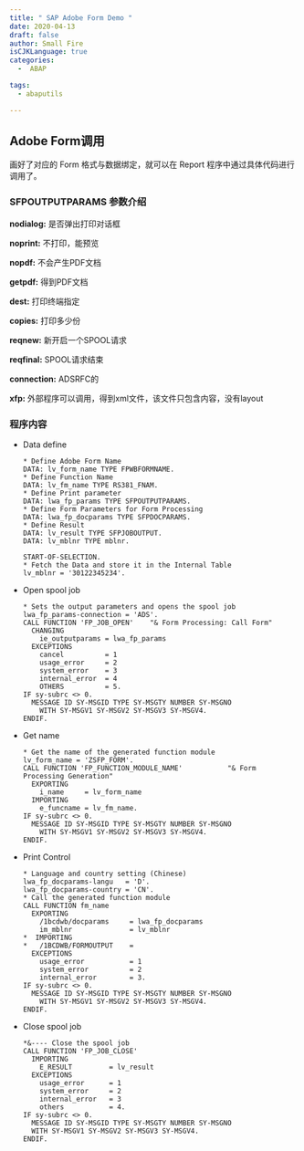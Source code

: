 ```yaml
---
title: " SAP Adobe Form Demo "
date: 2020-04-13
draft: false
author: Small Fire
isCJKLanguage: true
categories: 
  -  ABAP

tags: 
  - abaputils

---
```


## Adobe Form调用

画好了对应的 Form 格式与数据绑定，就可以在 Report 程序中通过具体代码进行调用了。

### SFPOUTPUTPARAMS 参数介绍

**nodialog:** 是否弹出打印对话框

**noprint:** 不打印，能预览

**nopdf:** 不会产生PDF文档

**getpdf:** 得到PDF文档

**dest:** 打印终端指定

**copies:** 打印多少份

**reqnew:** 新开启一个SPOOL请求

**reqfinal:** SPOOL请求结束

**connection:** ADSRFC的

**xfp:** 外部程序可以调用，得到xml文件，该文件只包含内容，没有layout

### 程序内容

- Data define

  ```Js
  * Define Adobe Form Name
  DATA: lv_form_name TYPE FPWBFORMNAME.
  * Define Function Name
  DATA: lv_fm_name TYPE RS381_FNAM.
  * Define Print parameter
  DATA: lwa_fp_params TYPE SFPOUTPUTPARAMS.
  * Define Form Parameters for Form Processing
  DATA: lwa_fp_docparams TYPE SFPDOCPARAMS.
  * Define Result
  DATA: lv_result TYPE SFPJOBOUTPUT.
  DATA: lv_mblnr TYPE mblnr.
  
  START-OF-SELECTION.
  * Fetch the Data and store it in the Internal Table
  lv_mblnr = '30122345234'.
  ```

- Open spool job

  ```JS
  * Sets the output parameters and opens the spool job
  lwa_fp_params-connection = 'ADS'. 
  CALL FUNCTION 'FP_JOB_OPEN'    "& Form Processing: Call Form"
    CHANGING
      ie_outputparams = lwa_fp_params
    EXCEPTIONS
      cancel          = 1
      usage_error     = 2
      system_error    = 3
      internal_error  = 4
      OTHERS          = 5.
  IF sy-subrc <> 0.
    MESSAGE ID SY-MSGID TYPE SY-MSGTY NUMBER SY-MSGNO
      WITH SY-MSGV1 SY-MSGV2 SY-MSGV3 SY-MSGV4.
  ENDIF.
  ```

- Get name  

  ```JS
  * Get the name of the generated function module
  lv_form_name = 'ZSFP_FORM'.
  CALL FUNCTION 'FP_FUNCTION_MODULE_NAME'           "& Form Processing Generation"
    EXPORTING
      i_name     = lv_form_name
    IMPORTING
      e_funcname = lv_fm_name.
  IF sy-subrc <> 0.
    MESSAGE ID SY-MSGID TYPE SY-MSGTY NUMBER SY-MSGNO
      WITH SY-MSGV1 SY-MSGV2 SY-MSGV3 SY-MSGV4.
  ENDIF.
  ```

- Print Control

  ```JS
  * Language and country setting (Chinese)
  lwa_fp_docparams-langu   = 'D'.
  lwa_fp_docparams-country = 'CN'.
  * Call the generated function module
  CALL FUNCTION fm_name
    EXPORTING
      /1bcdwb/docparams     = lwa_fp_docparams
      im_mblnr              = lv_mblnr
  *  IMPORTING
  *   /1BCDWB/FORMOUTPUT    =
    EXCEPTIONS
      usage_error           = 1
      system_error          = 2
      internal_error        = 3.
  IF sy-subrc <> 0.
    MESSAGE ID SY-MSGID TYPE SY-MSGTY NUMBER SY-MSGNO
      WITH SY-MSGV1 SY-MSGV2 SY-MSGV3 SY-MSGV4.
  ENDIF.
  ```
  
- Close spool job

  ```JS
  *&---- Close the spool job
  CALL FUNCTION 'FP_JOB_CLOSE'
    IMPORTING
      E_RESULT         = lv_result
    EXCEPTIONS
      usage_error      = 1
      system_error     = 2
      internal_error   = 3
      others           = 4.
  IF sy-subrc <> 0.
    MESSAGE ID SY-MSGID TYPE SY-MSGTY NUMBER SY-MSGNO
  	WITH SY-MSGV1 SY-MSGV2 SY-MSGV3 SY-MSGV4.
  ENDIF.
  ```

  

